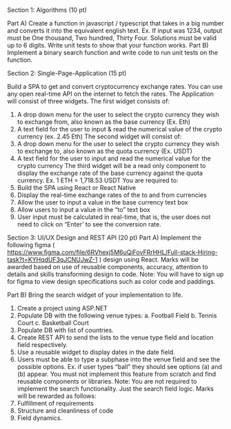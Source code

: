Section 1: Algorithms (10 pt)

Part A) Create a function in javascript / typescript that takes in a big number and converts it into the equivalent english text. Ex. If input was 1234, output must be One thousand, Two hundred, Thirty Four. Solutions must be valid up to 6 digits. Write unit tests to show that your function works.
Part B) Implement a binary search function and write code to run unit tests on the function.

Section 2: Single-Page-Application (15 pt)

Build a SPA to get and convert cryptocurrency exchange rates. You can use any open real-time API on the internet to fetch the rates. The Application will consist of three widgets. The first widget consists of:

1. A drop down menu for the user to select the crypto currency they wish to exchange from, also known as the base currency (Ex. Eth)
2. A text field for the user to input & read the numerical value of the crypto currency (ex. 2.45 Eth)
   The second widget will consist of:
3. A drop down menu for the user to select the crypto currency they wish to exchange to,
   also known as the quota currency (Ex. USDT)
4. A text field for the user to input and read the numerical value for the crypto currency
   The third widget will be a read only component to display the exchange rate of the base currency against the quota currency. Ex. 1 ETH = 1,718.53 USDT
   You are required to:
5. Build the SPA using React or React Native
6. Display the real-time exchange rates of the to and from currencies
7. Allow the user to input a value in the base currency text box
8. Allow users to input a value in the “to” text box
9. User input must be calculated in real-time, that is, the user does not need to click on
   “Enter’ to see the conversion rate.

Section 3: UI/UX Design and REST API (20 pt)
Part A) Implement the following figma ( https://www.figma.com/file/6RVhexj5M6uQiFovFRrHHL/Full-stack-Hiring-task?t=KYHqdUF3qJCNUJwZ-1 ) design using React. Marks will be awarded based on use
of reusable components, accuracy, attention to details and skills transforming design to code.
Note: You will have to sign up for figma to view design specifications such as color code and paddings.

Part B) Bring the search widget of your implementation to life.

1. Create a project using ASP.NET
2. Populate DB with the following venue types:
   a. Football Field
   b. Tennis Court
   c. Basketball Court
3. Populate DB with list of countries.
4. Create REST API to send the lists to the venue type field and location field respectively.
5. Use a reusable widget to display dates in the date field.
6. Users must be able to type a subphase into the venue field and see the possible options.
   Ex. if user types “ball” they should see options (a) and (b) appear. You must not implement this feature from scratch and find reusable components or libraries.
   Note: You are not required to implement the search functionality. Just the search field logic.
   Marks will be rewarded as follows:
7. Fulfillment of requirements
8. Structure and cleanliness of code
9. Field dynamics.
